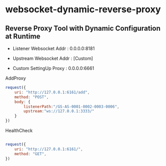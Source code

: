# websocket-dynamic-reverse-proxy


## Reverse Proxy Tool with Dynamic Configuration at Runtime



- Listener Websocket Addr : 0.0.0.0:8181

- Upstream Websocket Addr : [Custom]

- Custom SettingUp Proxy :  0.0.0.0:6661

AddProxy
```javascript
request({
    uri: "http://127.0.0.1:6161/add",
    method: "POST",
    body: {
        listenerPath:"/GS-AS-0001-0002-0003-0006",
        upstream:"ws://127.0.0.1:3333/"
    }
})
```


HealthCheck
```javascript

request({
    uri: "http://127.0.0.1:6161/",
    method: "GET",
})
```